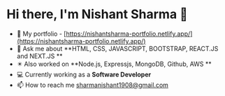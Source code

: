 # Hi there, I'm Nishant Sharma 👋

- 🧧 My portfolio - [https://nishantsharma-portfolio.netlify.app/](https://nishantsharma-portfolio.netlify.app/)
- 💬 Ask me about **HTML, CSS, JAVASCRIPT, BOOTSTRAP, REACT.JS and NEXT.JS **
- ✴️ Also worked on **Node.js, Expressjs, MongoDB, Github, AWS **
- 💻 Currently working as a **Software Developer**
- 📫 How to reach me sharmanishant1908@gmail.com
